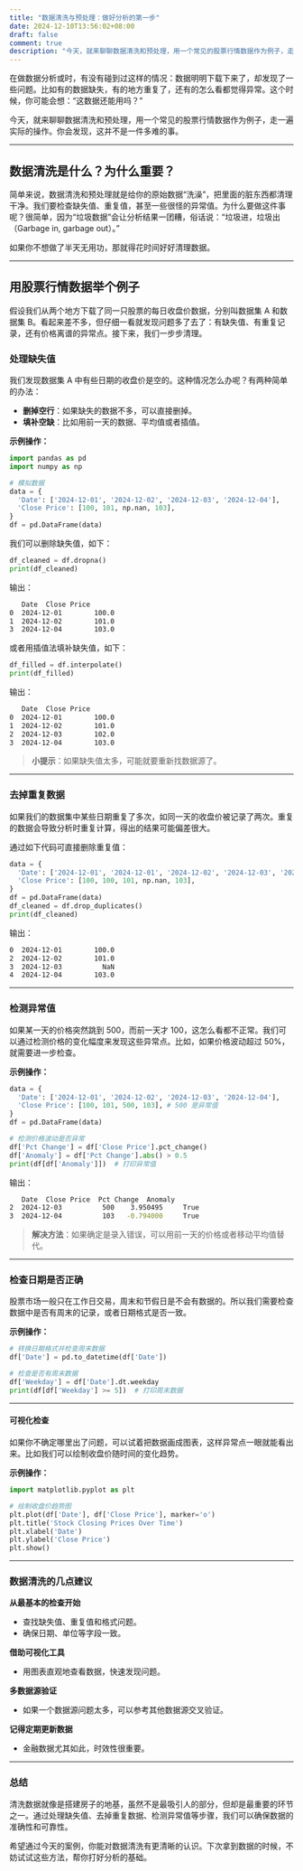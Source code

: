 ```yaml
---
title: "数据清洗与预处理：做好分析的第一步"
date: 2024-12-10T13:56:02+08:00
draft: false
comment: true
description: "今天，就来聊聊数据清洗和预处理，用一个常见的股票行情数据作为例子，走一遍实际的操作。你会发现，这并不是一件多难的事。"
---
```


在做数据分析或时，有没有碰到过这样的情况：数据明明下载下来了，却发现了一些问题。比如有的数据缺失，有的地方重复了，还有的怎么看都觉得异常。这个时候，你可能会想：“这数据还能用吗？” 

今天，就来聊聊数据清洗和预处理，用一个常见的股票行情数据作为例子，走一遍实际的操作。你会发现，这并不是一件多难的事。

---

## 数据清洗是什么？为什么重要？

简单来说，数据清洗和预处理就是给你的原始数据“洗澡”，把里面的脏东西都清理干净。我们要检查缺失值、重复值，甚至一些很怪的异常值。为什么要做这件事呢？很简单，因为“垃圾数据”会让分析结果一团糟，俗话说：“垃圾进，垃圾出（Garbage in, garbage out）。”

如果你不想做了半天无用功，那就得花时间好好清理数据。

---

## 用股票行情数据举个例子

假设我们从两个地方下载了同一只股票的每日收盘价数据，分别叫数据集 A 和数据集 B。看起来差不多，但仔细一看就发现问题多了去了：有缺失值、有重复记录，还有价格离谱的异常点。接下来，我们一步步清理。

### **处理缺失值**

我们发现数据集 A 中有些日期的收盘价是空的。这种情况怎么办呢？有两种简单的办法：

- **删掉空行**：如果缺失的数据不多，可以直接删掉。
- **填补空缺**：比如用前一天的数据、平均值或者插值。

**示例操作：**

```python
import pandas as pd
import numpy as np

# 模拟数据
data = {
  'Date': ['2024-12-01', '2024-12-02', '2024-12-03', '2024-12-04'],
  'Close Price': [100, 101, np.nan, 103],
}
df = pd.DataFrame(data)
```

我们可以删除缺失值，如下：

```python
df_cleaned = df.dropna()
print(df_cleaned)
```

输出：

```bash
   Date  Close Price
0  2024-12-01        100.0
1  2024-12-02        101.0
3  2024-12-04        103.0
```

或者用插值法填补缺失值，如下：

```python
df_filled = df.interpolate()
print(df_filled)
```

输出：

```bash
   Date  Close Price
0  2024-12-01        100.0
1  2024-12-02        101.0
2  2024-12-03        102.0
3  2024-12-04        103.0
```

> **小提示**：如果缺失值太多，可能就要重新找数据源了。

---

### **去掉重复数据**

如果我们的数据集中某些日期重复了多次，如同一天的收盘价被记录了两次。重复的数据会导致分析时重复计算，得出的结果可能偏差很大。

通过如下代码可直接删除重复值：

```python
data = {
  'Date': ['2024-12-01', '2024-12-01', '2024-12-02', '2024-12-03', '2024-12-04'],
  'Close Price': [100, 100, 101, np.nan, 103],
}
df = pd.DataFrame(data)
df_cleaned = df.drop_duplicates()
print(df_cleaned)
```

输出：

```bash
0  2024-12-01        100.0
2  2024-12-02        101.0
3  2024-12-03          NaN
4  2024-12-04        103.0
```

---

###  **检测异常值**

如果某一天的价格突然跳到 500，而前一天才 100，这怎么看都不正常。我们可以通过检测价格的变化幅度来发现这些异常点。比如，如果价格波动超过 50%，就需要进一步检查。

**示例操作：**

```python
data = {
  'Date': ['2024-12-01', '2024-12-02', '2024-12-03', '2024-12-04'],
  'Close Price': [100, 101, 500, 103], # 500 是异常值
}  
df = pd.DataFrame(data)

# 检测价格波动是否异常
df['Pct Change'] = df['Close Price'].pct_change()
df['Anomaly'] = df['Pct Change'].abs() > 0.5
print(df[df['Anomaly']])  # 打印异常值
```

输出：

```bash
   Date  Close Price  Pct Change  Anomaly
2  2024-12-03          500    3.950495     True
3  2024-12-04          103   -0.794000     True
```

> **解决方法**：如果确定是录入错误，可以用前一天的价格或者移动平均值替代。

---

### **检查日期是否正确**

股票市场一般只在工作日交易，周末和节假日是不会有数据的。所以我们需要检查数据中是否有周末的记录，或者日期格式是否一致。

**示例操作：**

```python
# 转换日期格式并检查周末数据
df['Date'] = pd.to_datetime(df['Date'])

# 检查是否有周末数据
df['Weekday'] = df['Date'].dt.weekday
print(df[df['Weekday'] >= 5])  # 打印周末数据
```

---

#### **可视化检查**

如果你不确定哪里出了问题，可以试着把数据画成图表，这样异常点一眼就能看出来。比如我们可以绘制收盘价随时间的变化趋势。

**示例操作：**
```python
import matplotlib.pyplot as plt

# 绘制收盘价趋势图
plt.plot(df['Date'], df['Close Price'], marker='o')
plt.title('Stock Closing Prices Over Time')
plt.xlabel('Date')
plt.ylabel('Close Price')
plt.show()
```

---

### 数据清洗的几点建议

**从最基本的检查开始**

- 查找缺失值、重复值和格式问题。
- 确保日期、单位等字段一致。

**借助可视化工具**

- 用图表直观地查看数据，快速发现问题。

**多数据源验证**

- 如果一个数据源问题太多，可以参考其他数据源交叉验证。

**记得定期更新数据**

- 金融数据尤其如此，时效性很重要。

---

### 总结

清洗数据就像是搭建房子的地基，虽然不是最吸引人的部分，但却是最重要的环节之一。通过处理缺失值、去掉重复数据、检测异常值等步骤，我们可以确保数据的准确性和可靠性。

希望通过今天的案例，你能对数据清洗有更清晰的认识。下次拿到数据的时候，不妨试试这些方法，帮你打好分析的基础。
